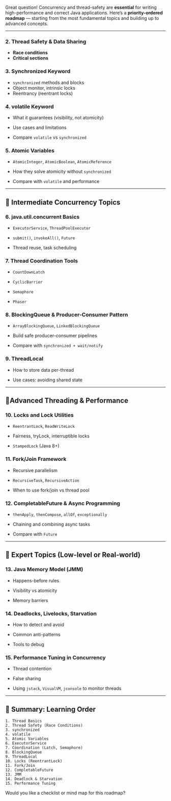 Great question! Concurrency and thread-safety are **essential** for writing high-performance and correct Java applications. Here’s a **priority-ordered roadmap** — starting from the most fundamental topics and building up to advanced concepts.

---

### 2. **Thread Safety & Data Sharing**
- **Race conditions**
- **Critical sections**
### 3. **Synchronized Keyword**
- `synchronized` methods and blocks
- Object monitor, intrinsic locks
- Reentrancy (reentrant locks)
### 4. **volatile Keyword**

- What it guarantees (visibility, not atomicity)
    
- Use cases and limitations
    
- Compare `volatile` vs `synchronized`
    

### 5. **Atomic Variables**

- `AtomicInteger`, `AtomicBoolean`, `AtomicReference`
    
- How they solve atomicity without `synchronized`
    
- Compare with `volatile` and performance
    

---

## 🧱 Intermediate Concurrency Topics

### 6. **java.util.concurrent Basics**

- `ExecutorService`, `ThreadPoolExecutor`
    
- `submit()`, `invokeAll()`, `Future`
    
- Thread reuse, task scheduling
    

### 7. **Thread Coordination Tools**

- `CountDownLatch`
    
- `CyclicBarrier`
    
- `Semaphore`
    
- `Phaser`
    

### 8. **BlockingQueue & Producer-Consumer Pattern**

- `ArrayBlockingQueue`, `LinkedBlockingQueue`
    
- Build safe producer-consumer pipelines
    
- Compare with `synchronized + wait/notify`
    

### 9. **ThreadLocal**

- How to store data per-thread
    
- Use cases: avoiding shared state
    

---

## 🚦Advanced Threading & Performance

### 10. **Locks and Lock Utilities**

- `ReentrantLock`, `ReadWriteLock`
    
- Fairness, tryLock, interruptible locks
    
- `StampedLock` (Java 8+)
    

### 11. **Fork/Join Framework**

- Recursive parallelism
    
- `RecursiveTask`, `RecursiveAction`
    
- When to use fork/join vs thread pool
    

### 12. **CompletableFuture & Async Programming**

- `thenApply`, `thenCompose`, `allOf`, `exceptionally`
    
- Chaining and combining async tasks
    
- Compare with `Future`
    

---

## 🧠 Expert Topics (Low-level or Real-world)

### 13. **Java Memory Model (JMM)**

- Happens-before rules
    
- Visibility vs atomicity
    
- Memory barriers
    

### 14. **Deadlocks, Livelocks, Starvation**

- How to detect and avoid
    
- Common anti-patterns
    
- Tools to debug
    

### 15. **Performance Tuning in Concurrency**

- Thread contention
    
- False sharing
    
- Using `jstack`, `VisualVM`, `jconsole` to monitor threads
    

---

## 📌 Summary: Learning Order

```text
1. Thread Basics
2. Thread Safety (Race Conditions)
3. synchronized
4. volatile
5. Atomic Variables
6. ExecutorService
7. Coordination (Latch, Semaphore)
8. BlockingQueue
9. ThreadLocal
10. Locks (ReentrantLock)
11. Fork/Join
12. CompletableFuture
13. JMM
14. Deadlock & Starvation
15. Performance Tuning
```

Would you like a checklist or mind map for this roadmap?